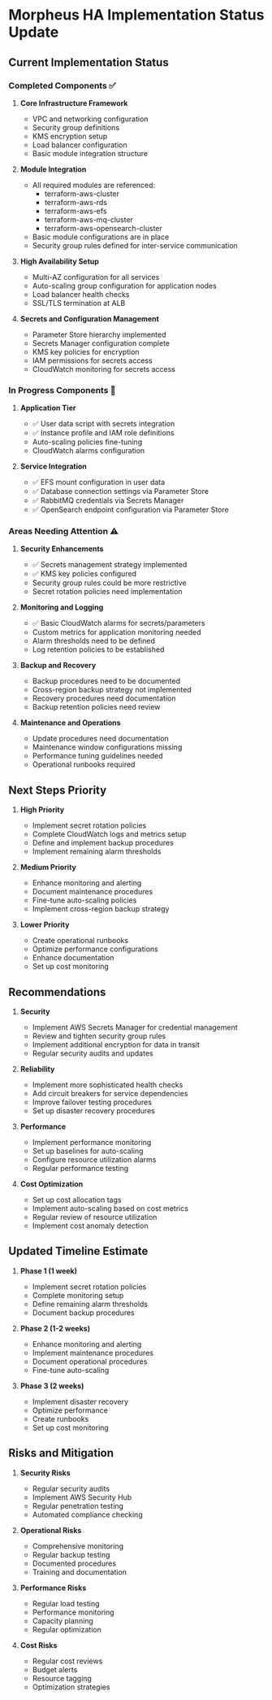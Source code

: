 # Morpheus HA Implementation Status Update

## Current Implementation Status

### Completed Components ✅

1. **Core Infrastructure Framework**

   - VPC and networking configuration
   - Security group definitions
   - KMS encryption setup
   - Load balancer configuration
   - Basic module integration structure

2. **Module Integration**

   - All required modules are referenced:
     - terraform-aws-cluster
     - terraform-aws-rds
     - terraform-aws-efs
     - terraform-aws-mq-cluster
     - terraform-aws-opensearch-cluster
   - Basic module configurations are in place
   - Security group rules defined for inter-service communication

3. **High Availability Setup**

   - Multi-AZ configuration for all services
   - Auto-scaling group configuration for application nodes
   - Load balancer health checks
   - SSL/TLS termination at ALB

4. **Secrets and Configuration Management**
   - Parameter Store hierarchy implemented
   - Secrets Manager configuration complete
   - KMS key policies for encryption
   - IAM permissions for secrets access
   - CloudWatch monitoring for secrets access

### In Progress Components 🔄

1. **Application Tier**

   - ✅ User data script with secrets integration
   - ✅ Instance profile and IAM role definitions
   - Auto-scaling policies fine-tuning
   - CloudWatch alarms configuration

2. **Service Integration**
   - ✅ EFS mount configuration in user data
   - ✅ Database connection settings via Parameter Store
   - ✅ RabbitMQ credentials via Secrets Manager
   - ✅ OpenSearch endpoint configuration via Parameter Store

### Areas Needing Attention ⚠️

1. **Security Enhancements**

   - ✅ Secrets management strategy implemented
   - ✅ KMS key policies configured
   - Security group rules could be more restrictive
   - Secret rotation policies need implementation

2. **Monitoring and Logging**

   - ✅ Basic CloudWatch alarms for secrets/parameters
   - Custom metrics for application monitoring needed
   - Alarm thresholds need to be defined
   - Log retention policies to be established

3. **Backup and Recovery**

   - Backup procedures need to be documented
   - Cross-region backup strategy not implemented
   - Recovery procedures need documentation
   - Backup retention policies need review

4. **Maintenance and Operations**
   - Update procedures need documentation
   - Maintenance window configurations missing
   - Performance tuning guidelines needed
   - Operational runbooks required

## Next Steps Priority

1. **High Priority**

   - Implement secret rotation policies
   - Complete CloudWatch logs and metrics setup
   - Define and implement backup procedures
   - Implement remaining alarm thresholds

2. **Medium Priority**

   - Enhance monitoring and alerting
   - Document maintenance procedures
   - Fine-tune auto-scaling policies
   - Implement cross-region backup strategy

3. **Lower Priority**
   - Create operational runbooks
   - Optimize performance configurations
   - Enhance documentation
   - Set up cost monitoring

## Recommendations

1. **Security**

   - Implement AWS Secrets Manager for credential management
   - Review and tighten security group rules
   - Implement additional encryption for data in transit
   - Regular security audits and updates

2. **Reliability**

   - Implement more sophisticated health checks
   - Add circuit breakers for service dependencies
   - Improve failover testing procedures
   - Set up disaster recovery procedures

3. **Performance**

   - Implement performance monitoring
   - Set up baselines for auto-scaling
   - Configure resource utilization alarms
   - Regular performance testing

4. **Cost Optimization**
   - Set up cost allocation tags
   - Implement auto-scaling based on cost metrics
   - Regular review of resource utilization
   - Implement cost anomaly detection

## Updated Timeline Estimate

1. **Phase 1 (1 week)**

   - Implement secret rotation policies
   - Complete monitoring setup
   - Define remaining alarm thresholds
   - Document backup procedures

2. **Phase 2 (1-2 weeks)**

   - Enhance monitoring and alerting
   - Implement maintenance procedures
   - Document operational procedures
   - Fine-tune auto-scaling

3. **Phase 3 (2 weeks)**
   - Implement disaster recovery
   - Optimize performance
   - Create runbooks
   - Set up cost monitoring

## Risks and Mitigation

1. **Security Risks**

   - Regular security audits
   - Implement AWS Security Hub
   - Regular penetration testing
   - Automated compliance checking

2. **Operational Risks**

   - Comprehensive monitoring
   - Regular backup testing
   - Documented procedures
   - Training and documentation

3. **Performance Risks**

   - Regular load testing
   - Performance monitoring
   - Capacity planning
   - Regular optimization

4. **Cost Risks**
   - Regular cost reviews
   - Budget alerts
   - Resource tagging
   - Optimization strategies
